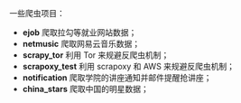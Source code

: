 一些爬虫项目：

* **ejob** 爬取拉勾等就业网站数据；
* **netmusic** 爬取网易云音乐数据；
* **scrapy_tor** 利用 Tor 来规避反爬虫机制；
* **scrapoxy_test** 利用 scrapoxy 和 AWS 来规避反爬虫机制；
* **notification** 爬取学院的讲座通知并邮件提醒抢讲座；
* **china_stars** 爬取中国的明星数据；

